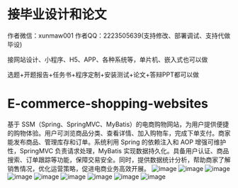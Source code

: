 # 接毕业设计和论文
作者微信：xunmaw001  作者QQ：2223505639(支持修改、部署调试、支持代做毕设)

接网站设计、小程序、H5、APP、各种系统等，单片机、嵌入式也可以做

选题+开题报告+任务书+程序定制+安装测试+论文+答辩PPT都可以做
# E-commerce-shopping-websites
基于 SSM（Spring、SpringMVC、MyBatis）的电商购物网站，为用户提供便捷的购物体验。用户可浏览商品分类、查看详情、加入购物车，完成下单支付。商家能发布商品、管理库存和订单。系统利用 Spring 的依赖注入和 AOP 增强可维护性，SpringMVC 负责请求处理，MyBatis 实现数据持久化。具备用户认证、商品搜索、订单跟踪等功能，保障交易安全。同时，提供数据统计分析，帮助商家了解销售情况，优化运营策略，促进电商业务高效开展。 
![image](https://github.com/user-attachments/assets/722f655f-7d67-4d98-9f16-4d4a40a536bc)
![image](https://github.com/user-attachments/assets/d14c4584-be97-41ec-81ac-192177ac05c0)
![image](https://github.com/user-attachments/assets/12917a9a-eaa7-4403-84d0-921c28e57882)
![image](https://github.com/user-attachments/assets/01125d2e-808f-4ddd-88e2-68ef0e415c52)
![image](https://github.com/user-attachments/assets/127ac35d-a857-4e31-8336-092de887e428)
![image](https://github.com/user-attachments/assets/0e7c89ba-8a17-4ee4-b9ba-8b83635af770)
![image](https://github.com/user-attachments/assets/06f17298-5d3e-4f65-a645-51a39ec33ca2)
![image](https://github.com/user-attachments/assets/5ced749d-1f7a-4de2-894a-04c7d2d1ee27)
![image](https://github.com/user-attachments/assets/354a57ed-9e1d-4857-8f73-78fb3c1db0b8)
